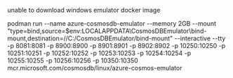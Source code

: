 unable to download windows emulator docker image


podman run --name azure-cosmosdb-emulator --memory 2GB --mount "type=bind,source=$env:LOCALAPPDATA\CosmosDBEmulator\bind-mount,destination=//C:/CosmosDBEmulator/bind-mount" --interactive --tty -p 8081:8081 -p 8900:8900 -p 8901:8901 -p 8902:8902 -p 10250:10250 -p 10251:10251 -p 10252:10252 -p 10253:10253 -p 10254:10254 -p 10255:10255 -p 10256:10256 -p 10350:10350 mcr.microsoft.com/cosmosdb/linux/azure-cosmos-emulator